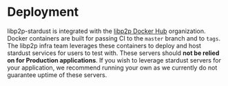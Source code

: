 # Deployment

libp2p-stardust is integrated with the [libp2p Docker Hub](https://hub.docker.com/u/libp2p) organization. Docker containers are built for passing CI to the `master` branch and to `tags`. The libp2p infra team leverages these containers to deploy and host stardust services for users to test with. These servers should **not be relied on for Production applications**. If you wish to leverage stardust servers for your application, we recommend running your own as we currently do not guarantee uptime of these servers.
